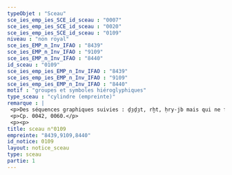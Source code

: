 ```yaml
---
typeObjet : "Sceau"
sce_ies_emp_ies_SCE_id_sceau : "0007"
sce_ies_emp_ies_SCE_id_sceau : "0020"
sce_ies_emp_ies_SCE_id_sceau : "0109"
niveau : "non royal"
sce_ies_EMP_n_Inv_IFAO : "8439"
sce_ies_EMP_n_Inv_IFAO : "9109"
sce_ies_EMP_n_Inv_IFAO : "8440"
id_sceau : "0109"
sce_ies_emp_ies_EMP_n_Inv_IFAO : "8439"
sce_ies_emp_ies_EMP_n_Inv_IFAO : "9109"
sce_ies_emp_ies_EMP_n_Inv_IFAO : "8440"
motif : "groupes et symboles hiéroglyphiques"
type_sceau : "cylindre (empreinte)"
remarque : |
 <p>Des séquences graphiques suivies : ḏȝḏȝt, rḫt, ḥry-jb mais qui ne forment pas d'énoncés continus.</p>
 <p>Cp. 0042, 0060.</p>
 <p><p>
title: sceau n°0109
empreinte: "8439,9109,8440"
id_notice: 0109
layout: notice_sceau
type: sceau
partie: 1
---
```

